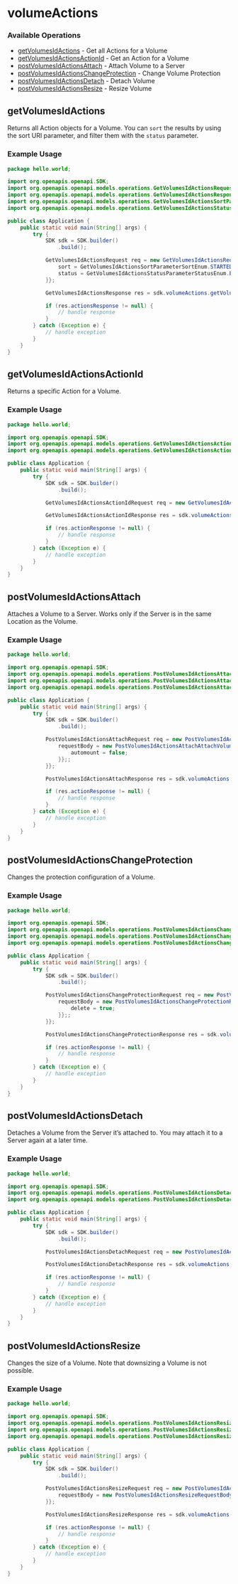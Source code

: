 # volumeActions

### Available Operations

* [getVolumesIdActions](#getvolumesidactions) - Get all Actions for a Volume
* [getVolumesIdActionsActionId](#getvolumesidactionsactionid) - Get an Action for a Volume
* [postVolumesIdActionsAttach](#postvolumesidactionsattach) - Attach Volume to a Server
* [postVolumesIdActionsChangeProtection](#postvolumesidactionschangeprotection) - Change Volume Protection
* [postVolumesIdActionsDetach](#postvolumesidactionsdetach) - Detach Volume
* [postVolumesIdActionsResize](#postvolumesidactionsresize) - Resize Volume

## getVolumesIdActions

Returns all Action objects for a Volume. You can `sort` the results by using the sort URI parameter, and filter them with the `status` parameter.

### Example Usage

```java
package hello.world;

import org.openapis.openapi.SDK;
import org.openapis.openapi.models.operations.GetVolumesIdActionsRequest;
import org.openapis.openapi.models.operations.GetVolumesIdActionsResponse;
import org.openapis.openapi.models.operations.GetVolumesIdActionsSortParameterSortEnum;
import org.openapis.openapi.models.operations.GetVolumesIdActionsStatusParameterStatusEnum;

public class Application {
    public static void main(String[] args) {
        try {
            SDK sdk = SDK.builder()
                .build();

            GetVolumesIdActionsRequest req = new GetVolumesIdActionsRequest(630448L) {{
                sort = GetVolumesIdActionsSortParameterSortEnum.STARTED;
                status = GetVolumesIdActionsStatusParameterStatusEnum.ERROR;
            }};            

            GetVolumesIdActionsResponse res = sdk.volumeActions.getVolumesIdActions(req);

            if (res.actionsResponse != null) {
                // handle response
            }
        } catch (Exception e) {
            // handle exception
        }
    }
}
```

## getVolumesIdActionsActionId

Returns a specific Action for a Volume.

### Example Usage

```java
package hello.world;

import org.openapis.openapi.SDK;
import org.openapis.openapi.models.operations.GetVolumesIdActionsActionIdRequest;
import org.openapis.openapi.models.operations.GetVolumesIdActionsActionIdResponse;

public class Application {
    public static void main(String[] args) {
        try {
            SDK sdk = SDK.builder()
                .build();

            GetVolumesIdActionsActionIdRequest req = new GetVolumesIdActionsActionIdRequest(498140L, 293020L);            

            GetVolumesIdActionsActionIdResponse res = sdk.volumeActions.getVolumesIdActionsActionId(req);

            if (res.actionResponse != null) {
                // handle response
            }
        } catch (Exception e) {
            // handle exception
        }
    }
}
```

## postVolumesIdActionsAttach

Attaches a Volume to a Server. Works only if the Server is in the same Location as the Volume.

### Example Usage

```java
package hello.world;

import org.openapis.openapi.SDK;
import org.openapis.openapi.models.operations.PostVolumesIdActionsAttachAttachVolumeRequest;
import org.openapis.openapi.models.operations.PostVolumesIdActionsAttachRequest;
import org.openapis.openapi.models.operations.PostVolumesIdActionsAttachResponse;

public class Application {
    public static void main(String[] args) {
        try {
            SDK sdk = SDK.builder()
                .build();

            PostVolumesIdActionsAttachRequest req = new PostVolumesIdActionsAttachRequest(844550L) {{
                requestBody = new PostVolumesIdActionsAttachAttachVolumeRequest(43L) {{
                    automount = false;
                }};;
            }};            

            PostVolumesIdActionsAttachResponse res = sdk.volumeActions.postVolumesIdActionsAttach(req);

            if (res.actionResponse != null) {
                // handle response
            }
        } catch (Exception e) {
            // handle exception
        }
    }
}
```

## postVolumesIdActionsChangeProtection

Changes the protection configuration of a Volume.

### Example Usage

```java
package hello.world;

import org.openapis.openapi.SDK;
import org.openapis.openapi.models.operations.PostVolumesIdActionsChangeProtectionRequest;
import org.openapis.openapi.models.operations.PostVolumesIdActionsChangeProtectionRequestBody;
import org.openapis.openapi.models.operations.PostVolumesIdActionsChangeProtectionResponse;

public class Application {
    public static void main(String[] args) {
        try {
            SDK sdk = SDK.builder()
                .build();

            PostVolumesIdActionsChangeProtectionRequest req = new PostVolumesIdActionsChangeProtectionRequest(848944L) {{
                requestBody = new PostVolumesIdActionsChangeProtectionRequestBody() {{
                    delete = true;
                }};;
            }};            

            PostVolumesIdActionsChangeProtectionResponse res = sdk.volumeActions.postVolumesIdActionsChangeProtection(req);

            if (res.actionResponse != null) {
                // handle response
            }
        } catch (Exception e) {
            // handle exception
        }
    }
}
```

## postVolumesIdActionsDetach

Detaches a Volume from the Server it’s attached to. You may attach it to a Server again at a later time.

### Example Usage

```java
package hello.world;

import org.openapis.openapi.SDK;
import org.openapis.openapi.models.operations.PostVolumesIdActionsDetachRequest;
import org.openapis.openapi.models.operations.PostVolumesIdActionsDetachResponse;

public class Application {
    public static void main(String[] args) {
        try {
            SDK sdk = SDK.builder()
                .build();

            PostVolumesIdActionsDetachRequest req = new PostVolumesIdActionsDetachRequest(194342L);            

            PostVolumesIdActionsDetachResponse res = sdk.volumeActions.postVolumesIdActionsDetach(req);

            if (res.actionResponse != null) {
                // handle response
            }
        } catch (Exception e) {
            // handle exception
        }
    }
}
```

## postVolumesIdActionsResize

Changes the size of a Volume. Note that downsizing a Volume is not possible.

### Example Usage

```java
package hello.world;

import org.openapis.openapi.SDK;
import org.openapis.openapi.models.operations.PostVolumesIdActionsResizeRequest;
import org.openapis.openapi.models.operations.PostVolumesIdActionsResizeRequestBody;
import org.openapis.openapi.models.operations.PostVolumesIdActionsResizeResponse;

public class Application {
    public static void main(String[] args) {
        try {
            SDK sdk = SDK.builder()
                .build();

            PostVolumesIdActionsResizeRequest req = new PostVolumesIdActionsResizeRequest(617877L) {{
                requestBody = new PostVolumesIdActionsResizeRequestBody(50);;
            }};            

            PostVolumesIdActionsResizeResponse res = sdk.volumeActions.postVolumesIdActionsResize(req);

            if (res.actionResponse != null) {
                // handle response
            }
        } catch (Exception e) {
            // handle exception
        }
    }
}
```

